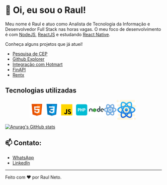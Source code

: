 # :wave: Oi, eu sou o Raul!

Meu nome é Raul e atuo como Analista de Tecnologia da Informação e Desenvolvedor Full Stack nas horas vagas.
O meu foco de desenvolvimento é com [NodeJS](https://nodejs.org/en/), [ReactJS](https://pt-br.reactjs.org/) e estudando [React Native](https://reactnative.dev/).

Conheça alguns projetos que já atuei!

- [Pesquisa de CEP](https://github.com/raulneto90/find-address-by-cep)
- [Github Explorer](https://github.com/raulneto90/github-explorer)
- [Integração com Hotmart](https://github.com/raulneto90/hotmart-sales-api)
- [FinAPI](https://github.com/raulneto90/ignite-finapi)
- [Rentx](https://github.com/raulneto90/ignite-nodejs-rentalx)

## Tecnologias utilizadas

<div style="display: flex; align-items:center; justify-content: center; max-width: 500px">
  <img src="https://github.com/raulneto90/raulneto90/blob/main/icons8-html-5-48.png" alt="HTML 5"/>
  <img src="https://github.com/raulneto90/raulneto90/blob/main/icons8-css3-48.png" alt="CSS 3"/>
  <img src="https://github.com/raulneto90/raulneto90/blob/main/javascript.png" alt="Javascript"/>
  <img src="https://github.com/raulneto90/raulneto90/blob/main/icons8-php-48.png" alt="PHP"/>
  <img src="https://github.com/raulneto90/raulneto90/blob/main/icons8-nodejs-48.png" alt="NodeJS"/>
  <img src="https://github.com/raulneto90/raulneto90/blob/main/icons8-react-40.png" alt="ReactJS"/>
  <img src="https://github.com/raulneto90/raulneto90/blob/main/icons8-react-native-64.png" alt="React Native"/>
</div>

[![Anurag's GitHub stats](https://github-readme-stats.vercel.app/api?username=raulneto90)](https://github.com/anuraghazra/github-readme-stats)

## 📫 Contato:

- [WhatsApp](18981126127)
- [LinkedIn](https://www.linkedin.com/in/raul-neto-777bb988/)


---
Feito com ❤️ por Raul Neto.
